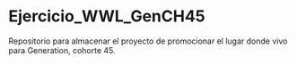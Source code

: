 # Ejercicio_WWL_GenCH45
Repositorio para almacenar el proyecto de promocionar el lugar donde vivo para Generation, cohorte 45.
